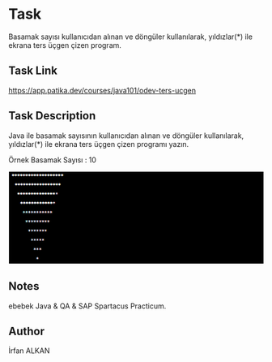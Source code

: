 # Task
Basamak sayısı kullanıcıdan alınan ve döngüler kullanılarak, yıldızlar(*) ile ekrana ters üçgen çizen program.

## Task Link
https://app.patika.dev/courses/java101/odev-ters-ucgen

## Task Description
Java ile basamak sayısının kullanıcıdan alınan ve döngüler kullanılarak, yıldızlar(*) ile ekrana ters üçgen çizen programı yazın.

Örnek
Basamak Sayısı : 10

![img.png](img.png)

## Notes
ebebek Java & QA & SAP Spartacus Practicum.

## Author
İrfan ALKAN
